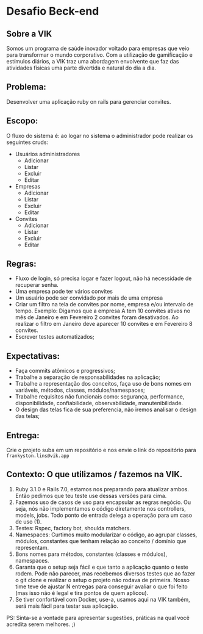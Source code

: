 # Desafio Beck-end

## **Sobre a VIK**

Somos um programa de saúde inovador voltado para empresas que veio para transformar o mundo corporativo. Com a utilização de gamificação e estímulos diários, a VIK traz uma abordagem envolvente que faz das atividades físicas uma parte divertida e natural do dia a dia.

## **Problema:**

Desenvolver uma aplicação ruby on rails para gerenciar convites.

## **Escopo:**

O fluxo do sistema é: ao logar no sistema o administrador pode realizar os seguintes cruds:

- Usuários administradores
    - Adicionar
    - Listar
    - Excluir
    - Editar
- Empresas
    - Adicionar
    - Listar
    - Excluir
    - Editar
- Convites
    - Adicionar
    - Listar
    - Excluir
    - Editar

## Regras:

- Fluxo de login, só precisa logar e fazer logout, não há necessidade de recuperar senha.
- Uma empresa pode ter vários convites
- Um usuário pode ser convidado por mais de uma empresa
- Criar um filtro na tela de convites por nome, empresa e/ou intervalo de tempo. Exemplo: Digamos que a empresa A tem 10 convites ativos no mês de Janeiro e em Fevereiro 2 convites foram desativados. Ao realizar o filtro em Janeiro deve aparecer 10 convites e em Fevereiro 8 convites.
- Escrever testes automatizados;

## **Expectativas:**

- Faça commits atômicos e progressivos;
- Trabalhe a separação de responsabilidades na aplicação;
- Trabalhe a representação dos conceitos, faça uso de bons nomes em variáveis, métodos, classes, módulos/namespaces;
- Trabalhe requisitos não funcionais como: segurança, performance, disponibilidade, confiabilidade, observabilidade, manutenibilidade.
- O design das telas fica de sua preferencia, não iremos analisar o design das telas;

## **Entrega:**

Crie o projeto suba em um repositório e nos envie o link do repositório para `frankyston.lins@vik.app`

## **Contexto: O que utilizamos / fazemos na VIK.**

1. Ruby 3.1.0 e Rails 7.0, estamos nos preparando para atualizar ambos. Então pedimos que teu teste use dessas versões para cima.
2. Fazemos uso de casos de uso para encapsular as regras negócio. Ou seja, nós não implementamos o código diretamente nos controllers, models, jobs. Todo ponto de entrada delega a operação para um caso de uso (1).
3. Testes: Rspec, factory bot, shoulda matchers.
4. Namespaces: Curtimos muito modularizar o código, ao agrupar classes, módulos, constantes que tenham relação ao conceito / domínio que representam.
5. Bons nomes para métodos, constantes (classes e módulos), namespaces.
6. Garanta que o setup seja fácil e que tanto a aplicação quanto o teste rodem. Pode não parecer, mas recebemos diversos testes que ao fazer o git clone e realizar o setup o projeto não rodava de primeira. Nosso time teve de ajustar N entregas para conseguir avaliar o que foi feito (mas isso não é legal e tira pontos de quem aplicou).
7. Se tiver confortável com Docker, use-a, usamos aqui na VIK também, será mais fácil para testar sua aplicação.

PS: Sinta-se a vontade para apresentar sugestões, práticas na qual você acredita serem melhores. ;)
